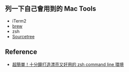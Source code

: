 ## 列一下自己會用到的 Mac Tools
  * iTerm2
  * [brew](https://brew.sh/index_zh-tw)
  * zsh
  * [Sourcetree](https://www.sourcetreeapp.com/)

## Reference
  * [超簡單！十分鐘打造漂亮又好用的 zsh command line 環境](https://medium.com/statementdog-engineering/prettify-your-zsh-command-line-prompt-3ca2acc967f)
